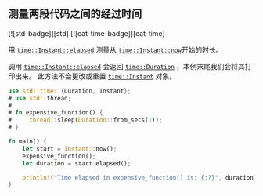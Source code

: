 ## 测量两段代码之间的经过时间

[![std-badge]][std] [![cat-time-badge]][cat-time]

用 [`time::Instant::elapsed`] 测量从 [`time::Instant::now`]开始的时长。

调用 [`time::Instant::elapsed`] 会返回 [`time::Duration`] ，本例末尾我们会将其打印出来。
此方法不会更改或重置 [`time::Instant`] 对象。

```rust
use std::time::{Duration, Instant};
# use std::thread;
#
# fn expensive_function() {
#     thread::sleep(Duration::from_secs(1));
# }

fn main() {
    let start = Instant::now();
    expensive_function();
    let duration = start.elapsed();

    println!("Time elapsed in expensive_function() is: {:?}", duration);
}
```

[`time::Duration`]: https://doc.rust-lang.org/std/time/struct.Duration.html
[`time::Instant::elapsed`]: https://doc.rust-lang.org/std/time/struct.Instant.html#method.elapsed
[`time::Instant::now`]: https://doc.rust-lang.org/std/time/struct.Instant.html#method.now
[`time::Instant`]:https://doc.rust-lang.org/std/time/struct.Instant.html
